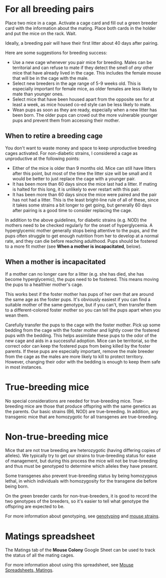 <!-- TITLE: Mouse Breeding -->

# For all breeding pairs
Place two mice in a cage. Activate a cage card and fill out a green breeder card with the information about the mating. Place both cards in the holder and put the mice on the rack. Wait.

Ideally, a breeding pair will have their first litter about 40 days after pairing. 

Here are some suggestions for breeding success:
* Use a new cage whenever you pair mice for breeding. Males can be territorial and can refuse to mate if they detect the smell of *any* other mice that have already lived in the cage. This includes the female mouse that will be in the cage with the male.
* Select new breeders in the age range of 5-9 weeks old. This is especially important for female mice, as older females are less likely to mate than younger ones.
* Select mice that have been housed apart from the opposite sex for at least a week, as mice housed co-ed style can be less likely to mate.
* Wean pups as soon as they are ready, especially when a new litter has been born. The older pups can crowd out the more vulnerable younger pups and prevent them from accessing their mother.

## When to retire a breeding cage
You don't want to waste money and space to keep unproductive breeding cages activated. For non-diabetic strains, I considered a cage as unproductive at the following points:
* Either of the mice is older than 9 months old. Mice can still have litters after this point, but most of the time the litter size will be small and it would be better to just replace the cage with a younger pair.
* It has been more than 60 days since the mice last had a litter. If mating is halted for this long, it is unlikely to ever restart with this pair.
* It has been more than 60 days since the mice were paired and the pair has not had a litter. This is the least bright-line rule of all of these, since it takes some strains a bit longer to get going, but generally 60 days after pairing is a good time to consider replacing the cage.

In addition to the above guidelines, for diabetic strains (e.g. NOD) the mothers need to be checked regularly for the onset of hyperglycemia. A hyperglycemic mother generally stops being attentive to the pups, and the pups often struggle to get enough nutrition from her to develop at a normal rate, and they can die before reaching adulthood. Pups should be fostered to a more fit mother (see **When a mother is incapacitated**, below).

## When a mother is incapacitated
If a mother can no longer care for a litter (e.g. she has died, she has become hyperglycemic), the pups need to be fostered. This means moving the pups to a healthier mother's cage. 

This works best if the foster mother has pups of her own that are around the same age as the foster pups. It's obviously easiest if you can find a suitable mother of the same genotype, but if you can't, then transfer them to a different-colored foster mother so you can tell the pups apart when you wean them.

Carefully transfer the pups to the cage with the foster mother. Pick up some bedding from the cage with the foster mother and lightly cover the fostered pups with the bedding. This helps assimilate these pups to the odor of the new cage and aids in a successful adoption. Mice can be territorial, so the correct odor can keep the fostered pups from being killed by the foster parents. If these pups are especially important, remove the male breeder from the cage as the males are more likely to kill to protect territory. However, changing their odor with the bedding is enough to keep them safe in most instances.
# True-breeding mice
No special considerations are needed for true-breeding mice. True-breeding mice are those that produce offspring with the same genetics as the parents. Our basic strains (B6, NOD) are true-breeding. In addition, any transgenic mice that are homozygotic for all transgenes are true-breeding.
# Non-true-breeding mice
Mice that are not true breeding are heterozygotic (having differing copies of alleles). We typically try to get our strains to true-breeding status for ease of management, but during this process the mice will not be true-breeding and thus must be genotyped to determine which alleles they have present.

Some transgenes also prevent true-breeding status by being homozygous lethal, in which individuals with homozygosity for the transgene die before being born.

On the green breeder cards for non-true-breeders, it is good to record the two genotypes of the breeders, so it's easier to tell what genotype the offspring are expected to be.

For more information about genotyping, see [genotyping](/mouses/genotyping) and [mouse strains](/mouses/mouse-strains).
# Matings spreadsheet
The Matings tab of the **Mouse Colony** Google Sheet can be used to track the status of all the mating cages. 

For more information about using this spreadsheet, see [Mouse Spreadsheets, Matings](/mouses/spreadsheets#matings).


